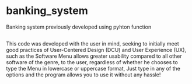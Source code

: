 # banking_system
Banking system previously developed using pyhton function

##
This code was developed with the user in mind, seeking to initially meet good practices of User-Centered Design (DCU) and User Experience (UX), such as the Software Menu allows greater usability compared to all other software of the genre, to the user, regardless of whether he chooses to type the Menu in lowercase or uppercase format,  Just type in any of the options and the program allows you to use it without any hassle!
